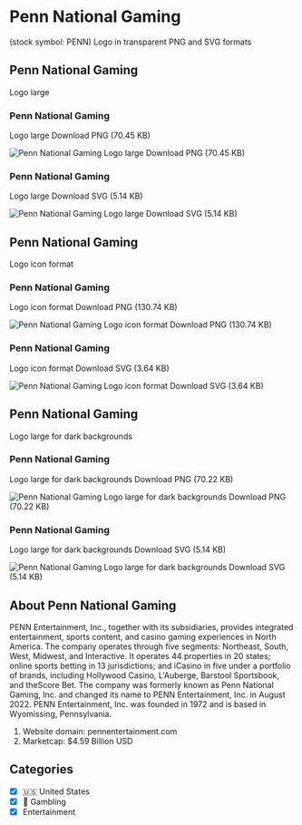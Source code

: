 # Penn National Gaming
 (stock symbol: PENN) Logo in transparent PNG and SVG formats

## Penn National Gaming
 Logo large

### Penn National Gaming
 Logo large Download PNG (70.45 KB)

![Penn National Gaming
 Logo large Download PNG (70.45 KB)](/img/orig/PENN_BIG-76bea1b7.png)

### Penn National Gaming
 Logo large Download SVG (5.14 KB)

![Penn National Gaming
 Logo large Download SVG (5.14 KB)](/img/orig/PENN_BIG-101a1c27.svg)

## Penn National Gaming
 Logo icon format

### Penn National Gaming
 Logo icon format Download PNG (130.74 KB)

![Penn National Gaming
 Logo icon format Download PNG (130.74 KB)](/img/orig/PENN-1f77fc0d.png)

### Penn National Gaming
 Logo icon format Download SVG (3.64 KB)

![Penn National Gaming
 Logo icon format Download SVG (3.64 KB)](/img/orig/PENN-31e2e788.svg)

## Penn National Gaming
 Logo large for dark backgrounds

### Penn National Gaming
 Logo large for dark backgrounds Download PNG (70.22 KB)

![Penn National Gaming
 Logo large for dark backgrounds Download PNG (70.22 KB)](/img/orig/PENN_BIG.D-c42eaa04.png)

### Penn National Gaming
 Logo large for dark backgrounds Download SVG (5.14 KB)

![Penn National Gaming
 Logo large for dark backgrounds Download SVG (5.14 KB)](/img/orig/PENN_BIG.D-cb7a520a.svg)

## About Penn National Gaming


PENN Entertainment, Inc., together with its subsidiaries, provides integrated entertainment, sports content, and casino gaming experiences in North America. The company operates through five segments: Northeast, South, West, Midwest, and Interactive. It operates 44 properties in 20 states; online sports betting in 13 jurisdictions; and iCasino in five under a portfolio of brands, including Hollywood Casino, L'Auberge, Barstool Sportsbook, and theScore Bet. The company was formerly known as Penn National Gaming, Inc. and changed its name to PENN Entertainment, Inc. in August 2022. PENN Entertainment, Inc. was founded in 1972 and is based in Wyomissing, Pennsylvania.

1. Website domain: pennentertainment.com
2. Marketcap: $4.59 Billion USD


## Categories
- [x] 🇺🇸 United States
- [x] 🎰 Gambling
- [x] Entertainment
